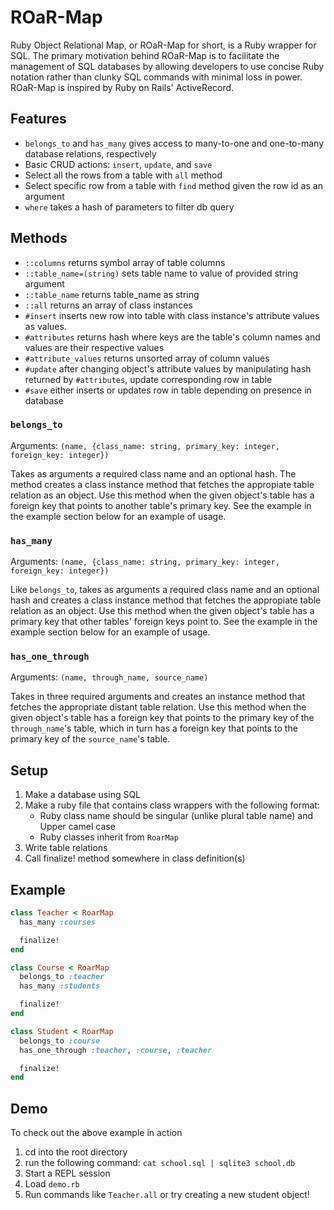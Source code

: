 # ROaR-Map
Ruby Object Relational Map, or ROaR-Map for short, is a Ruby wrapper for SQL. The primary motivation behind ROaR-Map is to facilitate the management of SQL databases by allowing developers to use concise Ruby notation rather than clunky SQL commands with minimal loss in power. ROaR-Map is inspired by Ruby on Rails' ActiveRecord.

## Features
- `belongs_to` and `has_many` gives access to many-to-one and one-to-many database relations, respectively
- Basic CRUD actions: `insert`, `update`, and `save`
- Select all the rows from a table with `all` method
- Select specific row from a table with `find` method given the row id as an argument
- `where` takes a hash of parameters to filter db query

## Methods
- `::columns` returns symbol array of table columns
- `::table_name=(string)` sets table name to value of provided string argument
- `::table_name` returns table_name as string
- `::all` returns an array of class instances
- `#insert` inserts new row into table with class instance's attribute values as values.
- `#attributes` returns hash where keys are the table's column names and values are their respective values
- `#attribute_values` returns unsorted array of column values
- `#update` after changing object's attribute values by manipulating hash returned by `#attributes`, update corresponding row in table
- `#save` either inserts or updates row in table depending on presence in database

### `belongs_to`
Arguments: `(name, {class_name: string, primary_key: integer, foreign_key: integer})`

Takes as arguments a required class name and an optional hash. The method creates a class instance method that fetches the appropiate table relation as an object. Use this method when the given object's table has a foreign key that points to another table's primary key. See the example in the example section below for an example of usage.

### `has_many`
Arguments: `(name, {class_name: string, primary_key: integer, foreign_key: integer})`

Like `belongs_to`, takes as arguments a required class name and an optional hash and creates a class instance method that fetches the appropiate table relation as an object. Use this method when the given object's table has a primary key that other tables' foreign keys point to. See the example in the example section below for an example of usage.

### `has_one_through`
Arguments: `(name, through_name, source_name)`

Takes in three required arguments and creates an instance method that fetches the appropriate distant table relation. Use this method when the given object's table has a foreign key that points to the primary key of the `through_name`'s table, which in turn has a foreign key that points to the primary key of the `source_name`'s table. 


## Setup
1. Make a database using SQL
2. Make a ruby file that contains class wrappers with the following format:
   - Ruby class name should be singular (unlike plural table name) and Upper camel case  
   - Ruby classes inherit from `RoarMap`
3. Write table relations
4. Call finalize! method somewhere in class definition(s)

## Example

```Ruby
class Teacher < RoarMap
  has_many :courses

  finalize!
end

class Course < RoarMap
  belongs_to :teacher
  has_many :students

  finalize!
end

class Student < RoarMap
  belongs_to :course
  has_one_through :teacher, :course, :teacher

  finalize!
end
```

## Demo 
To check out the above example in action
1. cd into the root directory
2. run the following command: `cat school.sql | sqlite3 school.db`
2. Start a REPL session
3. Load `demo.rb`
4. Run commands like `Teacher.all` or try creating a new student object!

